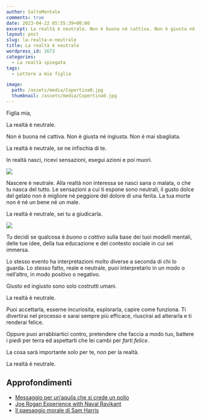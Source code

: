 ```yaml
---
author: SaltoMentale
comments: true
date: 2023-04-22 05:55:39+00:00
excerpt: La realtà è neutrale. Non è buona né cattiva. Non è giusta né ingiusta.
layout: post
slug: la-realta-e-neutrale
title: La realtà è neutrale
wordpress_id: 1673
categories:
  - La realtà spiegata
tags:
  - Lettere a mia figlia

image:
  path: /assets/media/Copertina0.jpg
  thumbnail: /assets/media/Copertina0.jpg
---
```


Figlia mia,

La realtà è neutrale.

Non è buona né cattiva. Non è giusta né ingiusta. Non è mai sbagliata.

La realtà è neutrale, se ne infischia di te.

In realtà nasci, ricevi sensazioni, esegui azioni e poi muori.

![](/assets/media/La-realtà-è-neutrale-sensazioni-ed-azioni.png)

Nascere è neutrale. Alla realtà non interessa se nasci sana o malata, o che tu nasca del tutto. Le sensazioni a cui ti espone sono neutrali, il gusto dolce del gelato non è migliore né peggiore del dolore di una ferita. La tua morte non è né un bene né un male.

La realtà è neutrale, sei tu a giudicarla.

![](/assets/media/La-realtà-è-neutrale-sensazioni-ed-azioni-–-1.png)

Tu decidi se qualcosa è _buono_ o _cattivo_ sulla base dei tuoi modelli mentali, delle tue idee, della tua educazione e del contesto sociale in cui sei immersa.

Lo stesso evento ha interpretazioni molto diverse a seconda di chi lo guarda. Lo stesso fatto, reale e neutrale, puoi interpretarlo in un modo o nell’altro, in modo positivo o negativo.

Giusto ed ingiusto sono solo costrutti umani.

La realtà è neutrale.

Puoi accettarla, esserne incuriosita, esplorarla, capire come funziona. Ti divertirai nel processo e sarai sempre più efficace, riuscirai ad alterarla e ti renderai felice.

Oppure puoi arrabbiartici contro, pretendere che faccia a modo tuo, battere i piedi per terra ed aspettarti che lei cambi per _farti felice_.

La cosa sarà importante solo per te, non per la realtà.

La realtà è neutrale.

## Approfondimenti

- [Messaggio per un’aquila che si crede un pollo](https://amzn.to/43V6Dsz)
- [Joe Rogan Experience with Naval Ravikant](https://www.youtube.com/watch?v=3qHkcs3kG44&pp=ygUoSm9lIFJvZ2FuIEV4cGVyaWVuY2Ugd2l0aCBOYXZhbCBSYXZpa2FudA%3D%3D)
- [Il paesaggio morale di Sam Harris](https://amzn.to/43McyA6)
